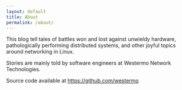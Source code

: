 ```yaml
---
layout: default
title: About
permalink: /about/
---
```


This blog tell tales of battles won and lost against unwieldy
hardware, pathologically performing distributed systems, and other
joyful topics around networking in Linux.

Stories are mainly told by software engineers at Westermo Network
Technologies.

Source code available at <https://github.com/westermo>
